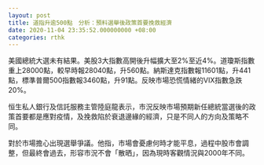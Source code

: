 ```yaml
---
layout: post
title: 道指升逾500點　分析：預料選舉後政策首要挽救經濟
date: 2020-11-04 23:35:52.000000000 +08:00
categories: rthk
---
```


美國總統大選未有結果。美股3大指數高開後升幅擴大至2%至近4%。道瓊斯指數重上28000點，較早時報28040點，升560點。納斯達克指數報11601點，升441點，標準普爾500指數報3460點，升91點。反映市場恐慌情緒的VIX指數急跌20%。

恒生私人銀行及信託服務主管陸庭龍表示，市況反映市場預期新任總統當選後的政策首要都是應對疫情，及挽救陷於衰退邊緣的經濟，只是不同人的方向及策略不同。

對於市場擔心出現選舉爭議。他指，市場會憂慮何時才能平息，過程中股市會調整，但最終會過去，形容市況不會「散晒」，因為現時客觀情況與2000年不同。
